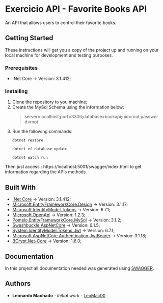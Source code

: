 ﻿# Exercicio API - Favorite Books API

An API that allows users to control their favorite books.

## Getting Started

These instructions will get you a copy of the project up and running on your local machine for development and testing purposes.

### Prerequisites

- .Net Core → Version: 3.1.412;

### Installing

1. Clone the repository to you machine;
2. Create the MySql Schema using the information below:
   > server=localhost;port=3306;database=bookapi;uid=root;password=root
3. Run the following commands:
   ```
   dotnet restore
   ```
   ```
   dotnet ef database update
   ```
   ```
   dotnet watch run
   ```

Then just access : https://localhost:5001/swagger/index.html to get information regarding the APIs methods.

## Built With

- [.Net Core](https://dotnet.microsoft.com/download) → Version: 3.1.412;
- [Microsoft.EntityFrameworkCore.Design](https://www.nuget.org/packages/Microsoft.EntityFrameworkCore.Design/3.1.17) → Version: 3.1.17;
- [Microsoft.IdentityModel.Tokens](https://www.nuget.org/packages/Microsoft.IdentityModel.Tokens/6.7.1) → Version: 6.7.1;
- [Microsoft.OpenApi](https://www.nuget.org/packages/Microsoft.OpenApi/1.2.3) → Version: 1.2.3;
- [Pomelo.EntityFrameworkCore.MySql](https://www.nuget.org/packages/Pomelo.EntityFrameworkCore.MySql/3.1.2) → Version: 3.1.2;
- [Swashbuckle.AspNetCore](https://www.nuget.org/packages/Swashbuckle.AspNetCore/6.1.5) → Version: 6.1.5;
- [System.IdentityModel.Tokens.Jwt](https://www.nuget.org/packages/System.IdentityModel.Tokens.Jwt/6.7.1) → Version: 6.7.1;
- [Microsoft.AspNetCore.Authentication.JwtBearer](https://www.nuget.org/packages/Microsoft.AspNetCore.Authentication.JwtBearer/3.1.18) → Version: 3.1.18;
- [BCrypt.Net-Core](https://www.nuget.org/packages/BCrypt.Net-Core/1.6.0) → Version: 1.6.0;

## Documentation

In this project all documentation needed was generated using [SWAGGER](https://swagger.io/).

## Authors

- **Leonardo Machado** - _Initial work_ - [LeoMac00](https://github.com/leomac00)
